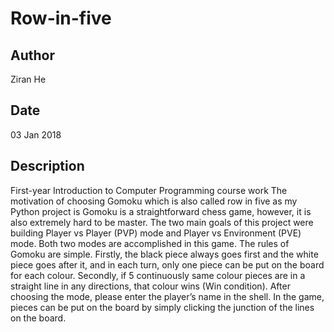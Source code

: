 Row-in-five
==========================

Author
------

Ziran He


Date
----

03 Jan 2018


Description
-----------

First-year Introduction to Computer Programming course work
The motivation of choosing Gomoku which is also called row in five as my Python project is Gomoku is a straightforward chess game, however, it is also extremely hard to be master. The two main goals of this project were building Player vs Player (PVP) mode and Player vs Environment (PVE) mode. Both two modes are accomplished in this game.
The rules of Gomoku are simple. Firstly, the black piece always goes first and the white piece goes after it, and in each turn, only one piece can be put on the board for each colour. Secondly, if 5 continuously same colour pieces are in a straight line in any directions, that colour wins (Win condition). After choosing the mode, please enter the player’s name in the shell. In the game, pieces can be put on the board by simply clicking the junction of the lines on the board. 





